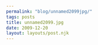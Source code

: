 ```yaml
---
permalink: "blog/unnamed2099jpg/"
tags: posts
title: unnamed2099.jpg
date: 2009-12-20
layout: layouts/post.njk
---
```


